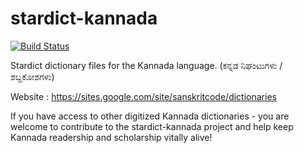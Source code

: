 stardict-kannada
================

[![Build Status](https://travis-ci.com/indic-dict/stardict-kannada.svg?branch=master)](https://travis-ci.com/indic-dict/stardict-kannada)

Stardict dictionary files for the Kannada language. (ಕನ್ನಡ ನಿಘಂಟುಗಳು / ಶಬ್ದಕೋಶಗಳು)

Website : <https://sites.google.com/site/sanskritcode/dictionaries>

If you have access ​to other digitized Kannada dictionaries - you are welcome to contribute to the stardict-kannada project and help keep Kannada readership and scholarship vitally alive!
